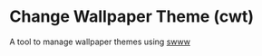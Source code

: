 # Change Wallpaper Theme (cwt)
A tool to manage wallpaper themes using [swww](https://github.com/LGFae/swww)
